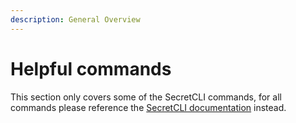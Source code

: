 ```yaml
---
description: General Overview
---
```


# Helpful commands

This section only covers some of the SecretCLI commands, for all commands please reference the [SecretCLI documentation](../../secret-cli/) instead.
